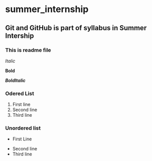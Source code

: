 # summer_internship 
## Git and GitHub is part of syllabus in Summer Intership
### This is readme file

*Italic*

**Bold**

***BoldItalic***

### Odered List
1. First line
2. Second line
3. Third line

### Unordered list
- First Line
+ Second line
+ Third line

